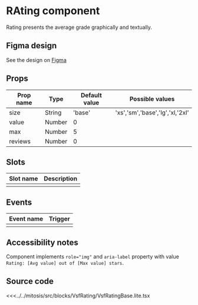 # RAting component

Rating presents the average grade graphically and textually.

<PlaygroundWrapper component="Rating"/>

## Figma design

See the design on [Figma](https://www.figma.com/file/CWOkbpne0tDpSenT4ZEUTQ/%F0%9F%9B%A0-SFUI-2.0-%7C-Development?node-id=10745%3A9627)

## Props

| Prop name    | Type     | Default value | Possible values                        |
| ------------ | -------- | ------------- | -------------------------------------- |
| size         | String   | 'base'        | 'xs','sm','base','lg','xl,'2xl'        |
| value        | Number   | 0             |                                        |
| max          | Number   | 5             |                                        |
| reviews      | Number   | 0             |                                        |

## Slots

| Slot name |            Description            |
| --------- | :-------------------------------: |
|           |                                   |

## Events

| Event name        |            Trigger             |
| ----------------- | :----------------------------: |
|                   |                                |

## Accessibility notes

Component implements `role="img"` and `aria-label` property with value `Rating: [Avg value] out of [Max value] stars`.

## Source code

<<<../../mitosis/src/blocks/VsfRating/VsfRatingBase.lite.tsx
